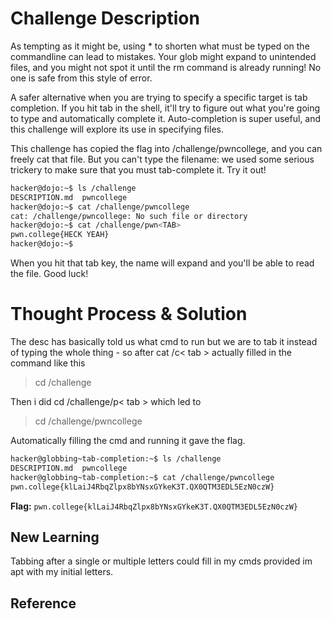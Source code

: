 # Challenge Description

As tempting as it might be, using * to shorten what must be typed on the commandline can lead to mistakes. Your glob might expand to unintended files, and you might not spot it until the rm command is already running! No one is safe from this style of error.

A safer alternative when you are trying to specify a specific target is tab completion. If you hit tab in the shell, it'll try to figure out what you're going to type and automatically complete it. Auto-completion is super useful, and this challenge will explore its use in specifying files.

This challenge has copied the flag into /challenge/pwncollege, and you can freely cat that file. But you can't type the filename: we used some serious trickery to make sure that you must tab-complete it. Try it out!
```bash
hacker@dojo:~$ ls /challenge
DESCRIPTION.md  pwncollege
hacker@dojo:~$ cat /challenge/pwncollege
cat: /challenge/pwncollege: No such file or directory
hacker@dojo:~$ cat /challenge/pwn<TAB>
pwn.college{HECK YEAH}
hacker@dojo:~$
```
When you hit that tab key, the name will expand and you'll be able to read the file. Good luck!
# Thought Process & Solution
The desc has basically told us what cmd to run but we are to tab it instead of typing the whole thing - so after cat /c< tab > actually filled in the command like this
> cd /challenge

Then i did cd /challenge/p< tab > which led to
>cd /challenge/pwncollege

Automatically filling the cmd and running it gave the flag.
```bash
hacker@globbing~tab-completion:~$ ls /challenge
DESCRIPTION.md  pwncollege​
hacker@globbing~tab-completion:~$ cat /challenge/pwncollege​ 
pwn.college{klLaiJ4RbqZlpx8bYNsxGYkeK3T.QX0QTM3EDL5EzN0czW}
```
**Flag:** `pwn.college{klLaiJ4RbqZlpx8bYNsxGYkeK3T.QX0QTM3EDL5EzN0czW}`
## New Learning
Tabbing after a single or multiple letters could fill in my cmds provided im apt with my initial letters.
## Reference
